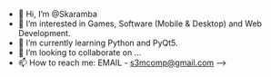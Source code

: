 - 👋 Hi, I’m @Skaramba
- 👀 I’m interested in Games, Software (Mobile & Desktop) and Web Development.
- 🌱 I’m currently learning Python and PyQt5.
- 💞️ I’m looking to collaborate on ...
- 📫 How to reach me:
      EMAIL - s3mcomp@gmail.com -->

<!---
Skaramba/Skaramba is a ✨ special ✨ repository because its `README.md` (this file) appears on your GitHub profile.
You can click the Preview link to take a look at your changes.
--->
